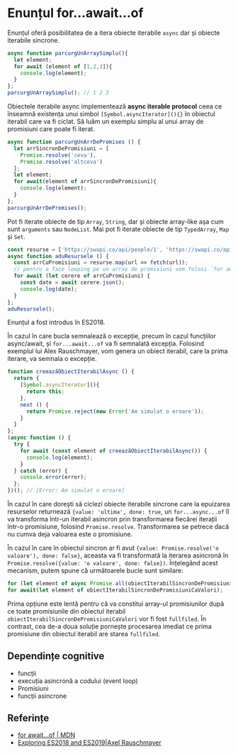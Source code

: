 # Enunțul for...await...of

Enunțul oferă posibilitatea de a itera obiecte iterabile `async` dar și obiecte iterabile sincrone.

```javascript
async function parcurgUnArraySimplu(){
  let element;
  for await (element of [1,2,3]){
    console.log(element);
  }
};
parcurgUnArraySimplu(); // 1 2 3
```

Obiectele iterabile async implementează **async iterable protocol** ceea ce înseamnă existența unui simbol `[Symbol.asyncIterator](){}` în obiectul iterabil care va fi ciclat. Să luăm un exemplu simplu al unui array de promisiuni care poate fi iterat.

```javascript
async function parcurgUnArrDePromises () {
  let arrSincronDePromisiuni = [
    Promise.resolve('ceva'),
    Promise.resolve('altceva')
  ];
  let element;
  for await(element of arrSincronDePromisiuni){
    console.log(element);
  }
};
parcurgUnArrDePromises();
```

Pot fi iterate obiecte de tip `Array`, `String`, dar și obiecte array-like așa cum sunt `arguments` sau `NodeList`. Mai pot fi iterate obiecte de tip `TypedArray`, `Map` și `Set`.

```javascript
const resurse = ['https://swapi.co/api/people/1', 'https://swapi.co/api/people/2'];
async function aduResursele () {
  const arrCuPromisiuni = resurse.map(url => fetch(url));
  // pentru a face looping pe un array de promisiuni vom folosi `for await`
  for await (let cerere of arrCuPromisiuni) {
    const date = await cerere.json();
    console.log(date);
  }
};
aduResursele();
```

Enunțul a fost introdus în ES2018.

În cazul în care bucla semnalează o excepție, precum în cazul funcțiilor async/await, și `for...await...of` va fi semnalată excepția. Folosind exemplul lui Alex Rauschmayer, vom genera un obiect iterabil, care la prima iterare, va semnala o excepție.

```javascript
function creeazăObiectIterabilAsync () {
  return {
    [Symbol.asyncIterator](){
      return this;
    },
    next () {
      return Promise.reject(new Error('Am simulat o eroare'));
    }
  }
};
(async function () {
  try {
    for await (const element of creeazăObiectIterabilAsync()) {
      console.log(element);
    }
  } catch (error) {
    console.error(error);
  };
})(); // [Error: Am simulat o eroare]
```

În cazul în care dorești să ciclezi obiecte iterabile sincrone care la epuizarea resurselor returnează `{value: 'ultima', done: true`, un `for...async...of` îl va transforma într-un iterabil asincron prin transformarea fiecărei iterații într-o promisiune, folosind `Promise.resolve`. Transformarea se petrece dacă nu cumva deja valoarea este o promisiune.

În cazul în care în obiectul sincron ar fi avut `{value: Promise.resolve('o valoare'), done: false}`, aceasta va fi transformată la iterarea asincronă în `Promise.resolve({value: 'o valoare', done: false})`. Înțelegând acest mecanism, putem spune că următoarele bucle sunt similare:

```javascript
for (let element of async Promise.all(obiectIterabilSincronDePromisiuniCaValori)) {};
for await(let element of obiectIterabilSincronDePromisiuniCaValori);
```

Prima opțiune este lentă pentru că va constitui array-ul promisiunilor după ce toate promisiunile din obiectul iterabil `obiectIterabilSincronDePromisiuniCaValori` vor fi fost `fullfiled`. În contrast, cea de-a doua soluție pornește procesarea imediat ce prima promisiune din obiectul iterabil are starea `fullfiled`.

## Dependințe cognitive

- funcții
- execuția asincronă a codului (event loop)
- Promisiuni
- funcții asincrone

## Referințe

- [for await...of | MDN](https://developer.mozilla.org/en-US/docs/Web/JavaScript/Reference/Statements/for-await...of)
- [Exploring ES2018 and ES2019|Axel Rauschmayer](https://exploringjs.com/es2018-es2019/ch_asynchronous-iteration.html#for-await-of)
